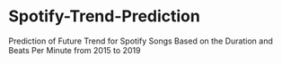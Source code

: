 # Spotify-Trend-Prediction
 Prediction of Future Trend for Spotify Songs Based on the Duration and Beats Per Minute from 2015 to 2019
